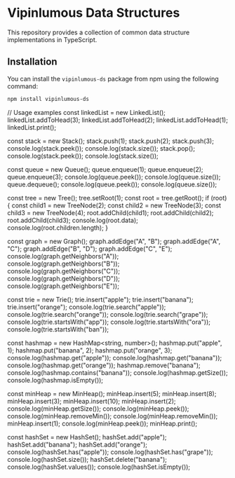 # Vipinlumous Data Structures

This repository provides a collection of common data structure implementations in TypeScript.

## Installation

You can install the `vipinlumous-ds` package from npm using the following command:

```bash
npm install vipinlumous-ds
``` 

// Usage examples
const linkedList = new LinkedList<number>();
linkedList.addToHead(3);
linkedList.addToHead(2);
linkedList.addToHead(1);
linkedList.print();

const stack = new Stack<number>();
stack.push(1);
stack.push(2);
stack.push(3);
console.log(stack.peek());
console.log(stack.size());
stack.pop();
console.log(stack.peek());
console.log(stack.size());

const queue = new Queue<number>();
queue.enqueue(1);
queue.enqueue(2);
queue.enqueue(3);
console.log(queue.peek());
console.log(queue.size());
queue.dequeue();
console.log(queue.peek());
console.log(queue.size());

const tree = new Tree<number>();
tree.setRoot(1);
const root = tree.getRoot();
if (root) {
  const child1 = new TreeNode(2);
  const child2 = new TreeNode(3);
  const child3 = new TreeNode(4);
  root.addChild(child1);
  root.addChild(child2);
  root.addChild(child3);
  console.log(root.data);
  console.log(root.children.length);
}

const graph = new Graph<string>();
graph.addEdge("A", "B");
graph.addEdge("A", "C");
graph.addEdge("B", "D");
graph.addEdge("C", "E");
console.log(graph.getNeighbors("A"));
console.log(graph.getNeighbors("B"));
console.log(graph.getNeighbors("C"));
console.log(graph.getNeighbors("D"));
console.log(graph.getNeighbors("E"));

const trie = new Trie();
trie.insert("apple");
trie.insert("banana");
trie.insert("orange");
console.log(trie.search("apple"));
console.log(trie.search("orange"));
console.log(trie.search("grape"));
console.log(trie.startsWith("app"));
console.log(trie.startsWith("ora"));
console.log(trie.startsWith("ban"));

const hashmap = new HashMap<string, number>();
hashmap.put("apple", 1);
hashmap.put("banana", 2);
hashmap.put("orange", 3);
console.log(hashmap.get("apple"));
console.log(hashmap.get("banana"));
console.log(hashmap.get("orange"));
hashmap.remove("banana");
console.log(hashmap.contains("banana"));
console.log(hashmap.getSize());
console.log(hashmap.isEmpty());

const minHeap = new MinHeap();
minHeap.insert(5);
minHeap.insert(8);
minHeap.insert(3);
minHeap.insert(10);
minHeap.insert(2);
console.log(minHeap.getSize());
console.log(minHeap.peek());
console.log(minHeap.removeMin());
console.log(minHeap.removeMin());
minHeap.insert(1);
console.log(minHeap.peek());
minHeap.print();

const hashSet = new HashSet<string>();
hashSet.add("apple");
hashSet.add("banana");
hashSet.add("orange");
console.log(hashSet.has("apple"));
console.log(hashSet.has("grape"));
console.log(hashSet.size());
hashSet.delete("banana");
console.log(hashSet.values());
console.log(hashSet.isEmpty());